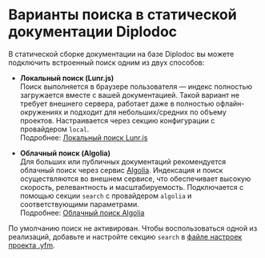 # Варианты поиска в статической документации Diplodoc

В статической сборке документации на базе Diplodoc вы можете подключить встроенный поиск одним из двух способов:

- **Локальный поиск (Lunr.js)**  
  Поиск выполняется в браузере пользователя — индекс полностью загружается вместе с вашей документацией. Такой вариант не требует внешнего сервера, работает даже в полностью офлайн-окружениях и подходит для небольших/средних по объему проектов. Настраивается через секцию конфигурации с провайдером `local`.  
  Подробнее: [Локальный поиск Lunr.js](./lunr.md)

- **Облачный поиск (Algolia)**  
  Для больших или публичных документаций рекомендуется облачный поиск через сервис [Algolia](https://www.algolia.com/). Индексация и поиск осуществляются во внешнем сервисе, что обеспечивает высокую скорость, релевантность и масштабируемость. Подключается с помощью секции `search` с провайдером `algolia` и соответствующими параметрами.  
  Подробнее: [Облачный поиск Algolia](./algolia.md)

По умолчанию поиск не активирован. Чтобы воспользоваться одной из реализаций, добавьте и настройте секцию `search` в [файле настроек проекта .yfm](../settings.md#search).
